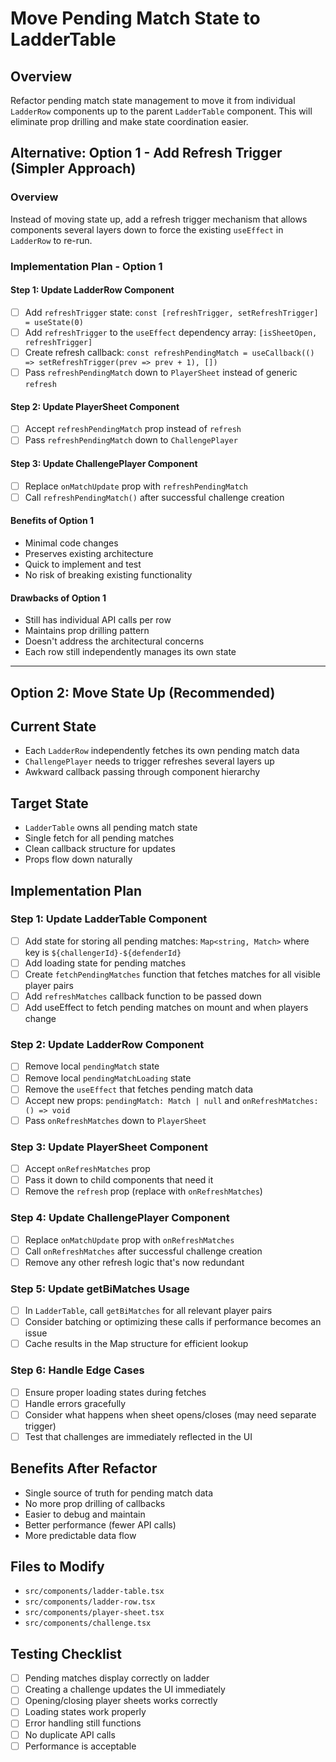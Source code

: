 # Move Pending Match State to LadderTable

## Overview

Refactor pending match state management to move it from individual `LadderRow` components up to the parent `LadderTable` component. This will eliminate prop drilling and make state coordination easier.

## Alternative: Option 1 - Add Refresh Trigger (Simpler Approach)

### Overview

Instead of moving state up, add a refresh trigger mechanism that allows components several layers down to force the existing `useEffect` in `LadderRow` to re-run.

### Implementation Plan - Option 1

#### Step 1: Update LadderRow Component

- [ ] Add `refreshTrigger` state: `const [refreshTrigger, setRefreshTrigger] = useState(0)`
- [ ] Add `refreshTrigger` to the `useEffect` dependency array: `[isSheetOpen, refreshTrigger]`
- [ ] Create refresh callback: `const refreshPendingMatch = useCallback(() => setRefreshTrigger(prev => prev + 1), [])`
- [ ] Pass `refreshPendingMatch` down to `PlayerSheet` instead of generic `refresh`

#### Step 2: Update PlayerSheet Component

- [ ] Accept `refreshPendingMatch` prop instead of `refresh`
- [ ] Pass `refreshPendingMatch` down to `ChallengePlayer`

#### Step 3: Update ChallengePlayer Component

- [ ] Replace `onMatchUpdate` prop with `refreshPendingMatch`
- [ ] Call `refreshPendingMatch()` after successful challenge creation

#### Benefits of Option 1

- Minimal code changes
- Preserves existing architecture
- Quick to implement and test
- No risk of breaking existing functionality

#### Drawbacks of Option 1

- Still has individual API calls per row
- Maintains prop drilling pattern
- Doesn't address the architectural concerns
- Each row still independently manages its own state

---

## Option 2: Move State Up (Recommended)

## Current State

- Each `LadderRow` independently fetches its own pending match data
- `ChallengePlayer` needs to trigger refreshes several layers up
- Awkward callback passing through component hierarchy

## Target State

- `LadderTable` owns all pending match state
- Single fetch for all pending matches
- Clean callback structure for updates
- Props flow down naturally

## Implementation Plan

### Step 1: Update LadderTable Component

- [ ] Add state for storing all pending matches: `Map<string, Match>` where key is `${challengerId}-${defenderId}`
- [ ] Add loading state for pending matches
- [ ] Create `fetchPendingMatches` function that fetches matches for all visible player pairs
- [ ] Add `refreshMatches` callback function to be passed down
- [ ] Add useEffect to fetch pending matches on mount and when players change

### Step 2: Update LadderRow Component

- [ ] Remove local `pendingMatch` state
- [ ] Remove local `pendingMatchLoading` state
- [ ] Remove the `useEffect` that fetches pending match data
- [ ] Accept new props: `pendingMatch: Match | null` and `onRefreshMatches: () => void`
- [ ] Pass `onRefreshMatches` down to `PlayerSheet`

### Step 3: Update PlayerSheet Component

- [ ] Accept `onRefreshMatches` prop
- [ ] Pass it down to child components that need it
- [ ] Remove the `refresh` prop (replace with `onRefreshMatches`)

### Step 4: Update ChallengePlayer Component

- [ ] Replace `onMatchUpdate` prop with `onRefreshMatches`
- [ ] Call `onRefreshMatches` after successful challenge creation
- [ ] Remove any other refresh logic that's now redundant

### Step 5: Update getBiMatches Usage

- [ ] In `LadderTable`, call `getBiMatches` for all relevant player pairs
- [ ] Consider batching or optimizing these calls if performance becomes an issue
- [ ] Cache results in the Map structure for efficient lookup

### Step 6: Handle Edge Cases

- [ ] Ensure proper loading states during fetches
- [ ] Handle errors gracefully
- [ ] Consider what happens when sheet opens/closes (may need separate trigger)
- [ ] Test that challenges are immediately reflected in the UI

## Benefits After Refactor

- Single source of truth for pending match data
- No more prop drilling of callbacks
- Easier to debug and maintain
- Better performance (fewer API calls)
- More predictable data flow

## Files to Modify

- `src/components/ladder-table.tsx`
- `src/components/ladder-row.tsx`
- `src/components/player-sheet.tsx`
- `src/components/challenge.tsx`

## Testing Checklist

- [ ] Pending matches display correctly on ladder
- [ ] Creating a challenge updates the UI immediately
- [ ] Opening/closing player sheets works correctly
- [ ] Loading states work properly
- [ ] Error handling still functions
- [ ] No duplicate API calls
- [ ] Performance is acceptable
